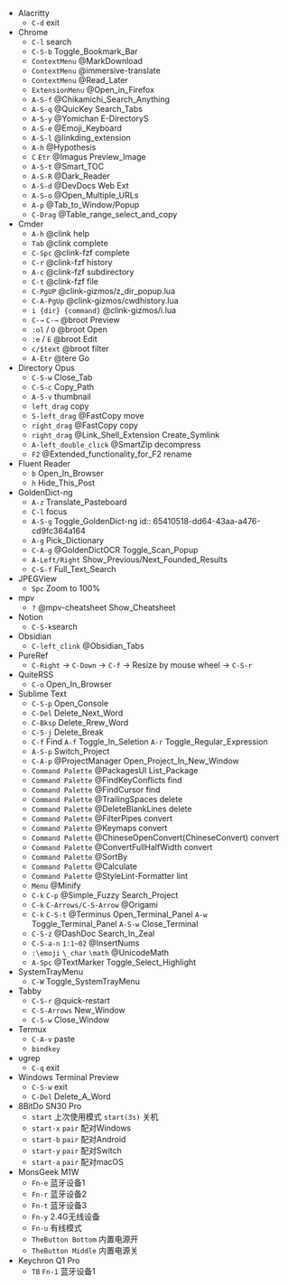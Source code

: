 - Alacritty
	- `C-d` exit
- Chrome
	- `C-l` search
	- `C-S-b` Toggle_Bookmark_Bar
	- `ContextMenu` @MarkDownload
	- `ContextMenu` @immersive-translate
	- `ContextMenu` @Read_Later
	- `ExtensionMenu` @Open_in_Firefox
	- `A-S-f` @Chikamichi_Search_Anything
	- `A-S-q` @QuicKey Search_Tabs
	- `A-S-y` @Yomichan E-DirectoryS
	- `A-S-e` @Emoji_Keyboard
	- `A-S-l` @linkding_extension
	- `A-h` @Hypothesis
	- `C` `Etr` @Imagus Preview_Image
	- `A-S-t` @Smart_TOC
	- `A-S-R` @Dark_Reader
	- `A-S-d` @DevDocs Web Ext
	- `A-S-o` @Open_Multiple_URLs
	- `A-p` @Tab_to_Window/Popup
	- `C-Drag` @Table_range_select_and_copy
- Cmder
	- `A-h` @clink help
	- `Tab` @clink complete
	- `C-Spc` @clink-fzf complete
	- `C-r` @clink-fzf history
	- `A-c` @clink-fzf subdirectory
	- `C-t` @clink-fzf file
	- `C-PgUP` @clink-gizmos/z_dir_popup.lua
	- `C-A-PgUp` @clink-gizmos/cwdhistory.lua
	- `i {dir} {command}` @clink-gizmos/i.lua
	- `C-→` `C-→` @broot Preview
	- `:ol` / `O` @broot Open
	- `:e` / `E` @broot Edit
	- `c/$text` @broot filter
	- `A-Etr` @tere Go
- Directory Opus
	- `C-S-w` Close_Tab
	- `C-S-c` Copy_Path
	- `A-S-v` thumbnail
	- `left_drag` copy
	- `S-left_drag` @FastCopy move
	- `right_drag` @FastCopy copy
	- `right_drag` @Link_Shell_Extension Create_Symlink
	- `A-left_double_click` @SmartZip decompress
	- `F2` @Extended_functionality_for_F2 rename
- Fluent Reader
	- `b` Open_In_Browser
	- `h` Hide_This_Post
- GoldenDict-ng
	- `A-z` Translate_Pasteboard
	- `C-l` focus
	- `A-S-g` Toggle_GoldenDict-ng
	  id:: 65410518-dd64-43aa-a476-cd9fc364a164
	- `A-g` Pick_Dictionary
	- `C-A-g` @GoldenDictOCR Toggle_Scan_Popup
	- `A-Left/Right` Show_Previous/Next_Founded_Results
	- `C-S-f` Full_Text_Search
- JPEGView
	- `Spc` Zoom to 100%
- mpv
	- `?` @mpv-cheatsheet Show_Cheatsheet
- Notion
	- `C-S-k`search
- Obsidian
	- `C-left_clink` @Obsidian_Tabs
- PureRef
	- `C-Right` → `C-Down` → `C-f` → Resize by mouse wheel → `C-S-r`
- QuiteRSS
	- `C-o` Open_In_Browser
- Sublime Text
	- `C-S-p` Open_Console
	- `C-Del` Delete_Next_Word
	- `C-Bksp` Delete_Rrew_Word
	- `C-S-j` Delete_Break
	- `C-f` Find `A-f` Toggle_In_Seletion `A-r` Toggle_Regular_Expression
	- `A-S-p` Switch_Project
	- `C-A-p` @ProjectManager Open_Project_In_New_Window
	- `Command Palette` @PackagesUI List_Package
	- `Command Palette` @FindKeyConflicts find
	- `Command Palette` @FindCursor find
	- `Command Palette` @TrailingSpaces delete
	- `Command Palette` @DeleteBlankLines delete
	- `Command Palette` @FilterPipes convert
	- `Command Palette` @Keymaps convert
	- `Command Palette` @ChineseOpenConvert(ChineseConvert) convert
	- `Command Palette` @ConvertFullHalfWidth convert
	- `Command Palette` @SortBy
	- `Command Palette` @Calculate
	- `Command Palette` @StyleLint-Formatter lint
	- `Menu` @Minify
	- `C-k` `C-p` @Simple_Fuzzy Search_Project
	- `C-k` `C-Arrows/C-S-Arrow` @Origami
	- `C-k` `C-S-t` @Terminus Open_Terminal_Panel `A-w` Toggle_Terminal_Panel `A-S-w` Close_Terminal
	- `C-S-z` @DashDoc Search_In_Zeal
	- `C-S-a-n` `1:1~02` @InsertNums
	- `:\emoji` `\_char` `\math` @UnicodeMath
	- `A-Spc` @TextMarker Toggle_Select_Highlight
- SystemTrayMenu
	- `C-W` Toggle_SystemTrayMenu
- Tabby
	- `C-S-r` @quick-restart
	- `C-S-Arrows` New_Window
	- `C-S-w` Close_Window
- Termux
	- `C-A-v` paste
	- `bindkey`
- ugrep
	- `C-q` exit
- Windows Terminal Preview
	- `C-S-w` exit
	- `C-Del` Delete_A_Word
- 8BitDo SN30 Pro
	- `start` 上次使用模式 `start(3s)` 关机
	- `start-x` `pair` 配对Windows
	- `start-b` `pair` 配对Android
	- `start-y` `pair` 配对Switch
	- `start-a` `pair` 配对macOS
- MonsGeek M1W
	- `Fn-e` 蓝牙设备1
	- `Fn-r` 蓝牙设备2
	- `Fn-t` 蓝牙设备3
	- `Fn-y` 2.4G无线设备
	- `Fn-u` 有线模式
	- `TheButton Bottom` 内置电源开
	- `TheButton Middle` 内置电源关
- Keychron Q1 Pro
	- `TB` `Fn-1` 蓝牙设备1